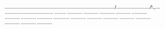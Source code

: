 ......................................................................................../.........................../!.,........................................... .........
............
............
............
............
............
............
............
............
.............
............
............
............
............
............
............
............
............


